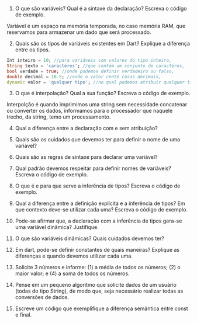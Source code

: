 01) O que são variáveis? Qual é a sintaxe da declaração? Escreva o código de exemplo.

Variável é um espaço na memória temporada, no caso memória RAM, que reservamos para armazenar 
um dado que será processado.

02) Quais são os tipos de variáveis existentes em Dart? Explique a diferença entre os tipos. 

```dart
Int inteiro = 10; //para variáveis com valores do tipo inteiro,
String texto = 'caractéres'; //que contém um conjunto de caractéres,
bool verdade = true; //onde podemos definir verdadeiro ou falso,
double decimal = 10.5; //onde o valor centé casas decimais,
dynamic valor = 'qualquer tipo'; //no qual podemos atribuir qualquer tipo de dado.
```

03) O que é interpolação? Qual a sua função? Escreva o código de exemplo.

Interpolção é quando imprimimos uma string sem necessidade concatenar ou converter os dados, 
informamos para o processador que naquele trecho, da string, temo um processamento. 

04) Qual a diferença entre a declaração com e sem atribuição?

05) Quais são os cuidados que devemos ter para definir o nome de uma variável?

06) Quais são as regras de sintaxe para declarar uma variável?

07) Qual padrão devemos respeitar para definir nomes de variáveis? Escreva o código de exemplo.

08) O que é e para que serve a inferência de tipos? Escreva o código de exemplo.

09) Qual a diferença entre a definição explícita e a inferência de tipos? Em que contexto deve-se utilizar cada uma? Escreva o código de exemplo.

10) Pode-se afirmar que, a declaração com a inferência de tipos gera-se uma variável dinâmica? Justifique.

11) O que são variáveis dinâmicas? Quais cuidados devemos ter?

12) Em dart, pode-se definir constantes de quais maneiras? Explique as diferenças e quando devemos utilizar cada uma.

13) Solicite 3 números e informe: (1) a média de todos os números; (2) o maior valor; e (4) a soma de todos os números.

14) Pense em um pequeno algoritmo que solicite dados de um usuário (todas do tipo String), de modo que, seja necessário realizar todas as conversões de dados.

15) Escreve um código que exemplifique a diferença semântica entre const e final.
